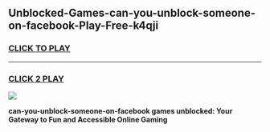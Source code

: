 
## Unblocked-Games-can-you-unblock-someone-on-facebook-Play-Free-k4qji
<h3>
<a href="https://premium76.site?title=can-you-unblock-someone-on-facebook&ref=23A">CLICK TO PLAY</a></h3>
<hr>

<h3>
<a href="https://premium76.site?title=can-you-unblock-someone-on-facebook&ref=23A">CLICK 2 PLAY</a>
  
</h3>

<a href="https://premium76.site?title=can-you-unblock-someone-on-facebook&ref=23A"><img src="https://clearcache.store/games.png"></a>


**can-you-unblock-someone-on-facebook games unblocked: Your Gateway to Fun and Accessible Online Gaming**
